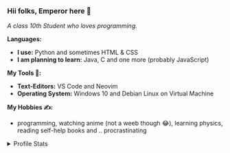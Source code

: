 ### Hii folks, Emperor here 🤟
*A class 10th Student who loves programming.*

**Languages:**
  - **I use:** Python and sometimes HTML & CSS
  - **I am planning to learn:** Java, C and one more (probably JavaScript)

**My Tools 🔧:**
  - **Text-Editors:** VS Code and Neovim 
  - **Operating System:** Windows 10 and Debian Linux on Virtual Machine

**My Hobbies ✍:**
  - programming, watching anime (not a weeb though 😂), learning physics, reading self-help books and .. procrastinating

<details>
  <summary> Profile Stats </summary>
  <br/>
  <img src="https://github-readme-stats.vercel.app/api/?username=E-M-P-E-R-O-R&layout=compact&show_icons=true&include_all_commits=true&hide_border=false&theme=radical"/>  
</details>


